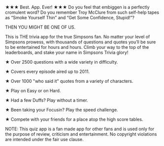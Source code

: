 ★★★ Best. App. Ever! ★★★
Do you feel that embiggen is a perfectly cromulent word? Do you remember Troy McClure from such self-help tapes as “Smoke Yourself Thin” and “Get Some Confidence, Stupid!”? 

THEN YOU MIGHT BE ONE OF US.

This is THE trivia app for the true Simpsons fan. No matter your level of Simpsons prowess, with thousands of questions and quotes you’ll be sure to be entertained for hours and hours. Climb your way to the top of the leaderboards, and stake your name in Simpsons Trivia glory!

★ Over 2500 questions with a wide variety in difficulty.

★ Covers every episode aired up to 2011.

★ Over 1000 "who said it" quotes from a variety of characters.

★ Play on Easy or on Hard.

★ Had a few Duffs? Play without a timer.

★ Been taking your Focusin? Play the speed challenge.

★ Compete with your friends for a place atop the high score tables.

NOTE: This quiz app is a fan made app for other fans and is used only for the purpose of review, criticism and entertainment. No copyright violations are intended under the fair use clause.

